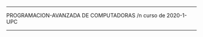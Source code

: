 --------------------------------

PROGRAMACION-AVANZADA DE COMPUTADORAS /n
curso de 2020-1- UPC

-------------------------------
